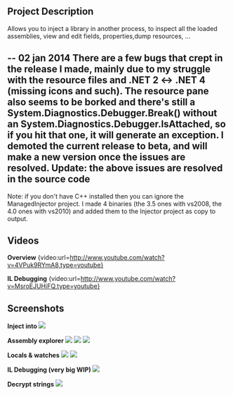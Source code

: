 ## Project Description
Allows you to inject a library in another process, to inspect all the loaded assemblies, view and edit fields, properties,dump resources, ...

--
**02 jan 2014**
There are a few bugs that crept in the release I made, mainly due to my struggle with the resource files and .NET 2 <-> .NET 4 (missing icons and such). The resource pane also seems to be borked and there's still a System.Diagnostics.Debugger.Break() without an System.Diagnostics.Debugger.IsAttached, so if you hit that one, it will generate an exception. I demoted the current release to beta, and will make a new version once the issues are resolved.
Update: the above issues are resolved in the source code
--

Note: if you don't have C++ installed then you can ignore the ManagedInjector project. I made 4 binaries (the 3.5 ones with vs2008, the 4.0 ones with vs2010) and added them to the Injector project as copy to output.

## Videos

**Overview**
{video:url=http://www.youtube.com/watch?v=4VPuk9RYmA8,type=youtube}

**IL Debugging**
{video:url=http://www.youtube.com/watch?v=MsroEJUHiFQ,type=youtube}

## Screenshots

**Inject into**
![](http://i.imgur.com/6VVOCrp.png)

**Assembly explorer**
![](http://i.imgur.com/Cj6esLd.png)
![](http://i.imgur.com/6z4Jssuh.png)
![](http://i.imgur.com/y5bOVSIh.png)

**Locals & watches**
![](http://i.imgur.com/d0KpREz.png)
![](http://i.imgur.com/dKsbrwj.png)

**IL Debugging (very big WIP)**
![](http://i.imgur.com/4uNQfR5h.png)

**Decrypt strings**
![](http://i.imgur.com/1qmoWQf.gif)

